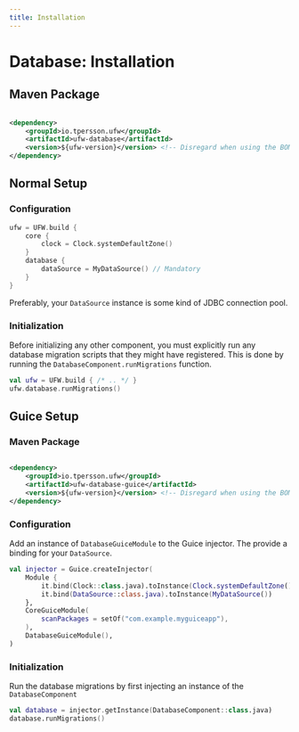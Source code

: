 ```yaml
---
title: Installation
---
```


# Database: Installation

## Maven Package

```xml title="pom.xml: io.tpersson.ufw:ufw-database" linenums="1"

<dependency>
    <groupId>io.tpersson.ufw</groupId>
    <artifactId>ufw-database</artifactId>
    <version>${ufw-version}</version> <!-- Disregard when using the BOM -->
</dependency>
```

## Normal Setup

### Configuration

```kotlin title="YourApp.kt" linenums="1"
ufw = UFW.build {
    core {
        clock = Clock.systemDefaultZone()
    }
    database {
        dataSource = MyDataSource() // Mandatory
    }
}
```

Preferably, your `DataSource` instance is some kind of JDBC connection pool.

### Initialization

Before initializing any other component, you must explicitly run any database migration scripts that they might have
registered. This is done by running the `DatabaseComponent.runMigrations` function.

```kotlin title="Example: Executing migration scripts" linenums="1"
val ufw = UFW.build { /* .. */ }
ufw.database.runMigrations()
```

## Guice Setup

### Maven Package

```xml title="pom.xml: io.tpersson.ufw:ufw-database-guice" linenums="1"

<dependency>
    <groupId>io.tpersson.ufw</groupId>
    <artifactId>ufw-database-guice</artifactId>
    <version>${ufw-version}</version> <!-- Disregard when using the BOM -->
</dependency>
```

### Configuration

Add an instance of `DatabaseGuiceModule` to the Guice injector. The provide a binding for your `DataSource`.

```kotlin title="YourGuiceApp.kt" linenums="1"
val injector = Guice.createInjector(
    Module {
        it.bind(Clock::class.java).toInstance(Clock.systemDefaultZone())
        it.bind(DataSource::class.java).toInstance(MyDataSource())
    },
    CoreGuiceModule(
        scanPackages = setOf("com.example.myguiceapp"),
    ),
    DatabaseGuiceModule(),
)
```

### Initialization

Run the database migrations by first injecting an instance of the `DatabaseComponent`

```kotlin title="Example: Initialization" linenums="1"
val database = injector.getInstance(DatabaseComponent::class.java)
database.runMigrations()
```